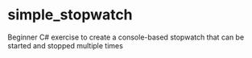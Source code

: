 # simple_stopwatch
Beginner C# exercise to create a console-based stopwatch that can be started and stopped multiple times
